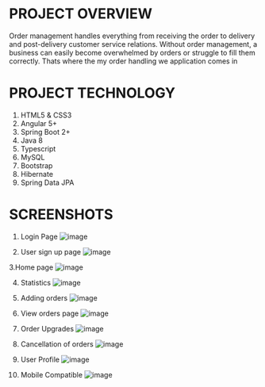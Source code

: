 # PROJECT OVERVIEW

Order management handles everything from receiving the order to delivery and post-delivery customer service relations. Without order management, a business can easily become overwhelmed by orders or struggle to fill them correctly. Thats where the my order handling we application comes in

# PROJECT TECHNOLOGY
1. HTML5 & CSS3
2. Angular 5+
3. Spring Boot 2+
4. Java 8
5. Typescript
6. MySQL
7. Bootstrap
8. Hibernate
9. Spring Data JPA

# SCREENSHOTS

1. Login Page
![image](https://user-images.githubusercontent.com/62297877/178722891-8c8a4f11-174b-4190-bc51-637f8cad3d59.png)


2. User sign up page
![image](https://user-images.githubusercontent.com/62297877/178723073-6eb8dedb-6d7f-4368-9c23-2a0035e4a488.png)


3.Home page
![image](https://user-images.githubusercontent.com/62297877/178723259-55d5f832-5ab4-4d5a-879c-11653307b095.png)


4. Statistics
![image](https://user-images.githubusercontent.com/62297877/178723367-174a7f32-52f9-46c4-84bc-bfc59ba247eb.png)


5. Adding orders
![image](https://user-images.githubusercontent.com/62297877/178723536-9011e0d8-3cac-45f3-834a-ce4cf5dcccc7.png)


6. View orders page
![image](https://user-images.githubusercontent.com/62297877/178723701-b849aa60-f9d4-47a4-8676-675da47f1b9c.png)


7. Order Upgrades
![image](https://user-images.githubusercontent.com/62297877/178723779-28f2638e-9920-4633-9ec5-761386628e4d.png)


8. Cancellation of orders
![image](https://user-images.githubusercontent.com/62297877/178723884-732c61a8-d8b8-41be-8168-4e3f497b3c71.png)


9. User Profile
![image](https://user-images.githubusercontent.com/62297877/178724009-b1133f2e-f1b7-4786-bb50-d400cd1ca724.png)


10. Mobile Compatible
![image](https://user-images.githubusercontent.com/62297877/178724129-431b6368-2efa-40a4-8d7f-627b87c54759.png)



